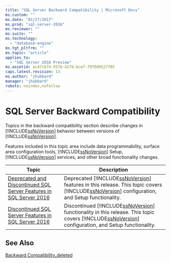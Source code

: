 ```yaml
---
title: "SQL Server Backward Compatibility | Microsoft Docs"
ms.custom: ""
ms.date: "02/27/2017"
ms.prod: "sql-server-2016"
ms.reviewer: ""
ms.suite: ""
ms.technology: 
  - "database-engine"
ms.tgt_pltfrm: ""
ms.topic: "article"
applies_to: 
  - "SQL Server 2016 Preview"
ms.assetid: ac47cb74-5578-417d-bcef-f970d9527705
caps.latest.revision: 13
ms.author: "jhubbard"
manager: "jhubbard"
robots: noindex,nofollow
---
```

# SQL Server Backward Compatibility
  Topics in the backward compatibility section describe changes in [!INCLUDE[ssNoVersion](../a9notintoc/includes/ssnoversion-md.md)] behavior between versions of [!INCLUDE[ssNoVersion](../a9notintoc/includes/ssnoversion-md.md)].  
  
 Features included in this topic area include data programmability, surface area configuration tools, [!INCLUDE[ssNoVersion](../a9notintoc/includes/ssnoversion-md.md)] Setup, [!INCLUDE[ssNoVersion](../a9notintoc/includes/ssnoversion-md.md)] services, and other broad functionality changes.  
  
|Topic|Description|  
|-----------|-----------------|  
|[Deprecated and Discontinued SQL Server Features in SQL Server 2016](../a9retired/deprecated-and-discontinued-sql-server-features-in-sql-server.md)|Deprecated [!INCLUDE[ssNoVersion](../a9notintoc/includes/ssnoversion-md.md)] features in this release. This topic covers [!INCLUDE[ssNoVersion](../a9notintoc/includes/ssnoversion-md.md)] configuration, and Setup functionality.|  
|[Discontinued SQL Server Features in SQL Server 2016](../a9retired/discontinued-sql-server-features-in-sql-server-2016.md)|Discontinued [!INCLUDE[ssNoVersion](../a9notintoc/includes/ssnoversion-md.md)] functionality in this release. This topic covers [!INCLUDE[ssNoVersion](../a9notintoc/includes/ssnoversion-md.md)] configuration, and Setup functionality.|  
  
## See Also  
 [Backward Compatibility_deleted](../Topic/Backward%20Compatibility_deleted.md)  
  
  